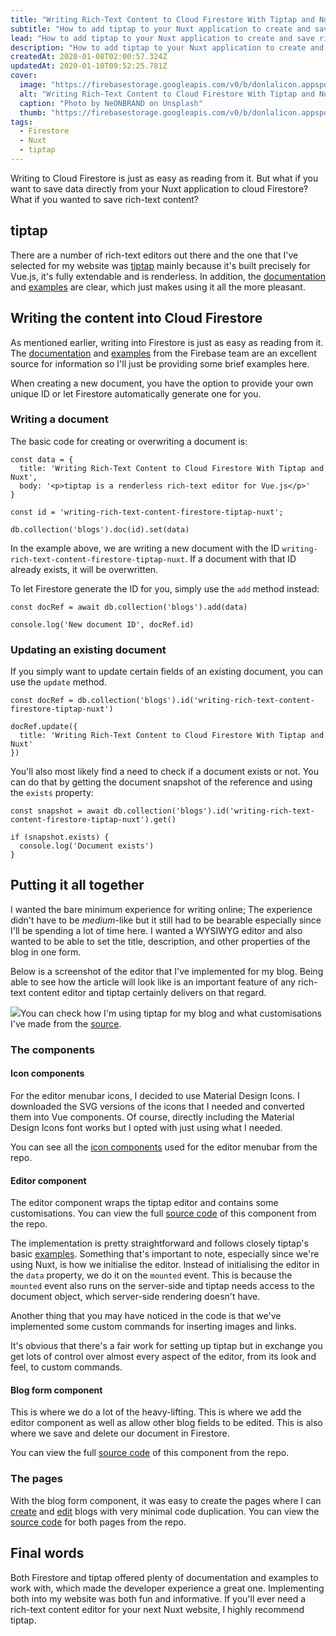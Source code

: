 ```yaml
---
title: "Writing Rich-Text Content to Cloud Firestore With Tiptap and Nuxt"
subtitle: "How to add tiptap to your Nuxt application to create and save rich-text content to Firestore."
lead: "How to add tiptap to your Nuxt application to create and save rich-text content to Firestore."
description: "How to add tiptap to your Nuxt application to create and save rich-text content to Firestore"
createdAt: 2020-01-08T02:00:57.324Z
updatedAt: 2020-01-10T09:52:25.781Z
cover: 
  image: "https://firebasestorage.googleapis.com/v0/b/donlalicon.appspot.com/o/writing-rich-text-content-firestore-tiptap-nuxt%2Fneonbrand-3GZNPBLImWc-unsplash.jpg?alt=media&token=d2604d00-05dd-4804-87ca-7f0b0195a1e1"
  alt: "Writing Rich-Text Content to Cloud Firestore With Tiptap and Nuxt cover image"
  caption: "Photo by NeONBRAND on Unsplash"
  thumb: "https://firebasestorage.googleapis.com/v0/b/donlalicon.appspot.com/o/writing-rich-text-content-firestore-tiptap-nuxt%2Fneonbrand-3GZNPBLImWc-unsplash%20small.jpeg?alt=media&token=379b52ed-e06d-439e-b6a1-1ab69d08db97"
tags: 
  - Firestore
  - Nuxt
  - tiptap
---
```

Writing to Cloud Firestore is just as easy as reading from it. But what if you want to save data directly from your Nuxt application to cloud Firestore? What if you wanted to save rich-text content?

tiptap
------

There are a number of rich-text editors out there and the one that I've selected for my website was [tiptap](https://tiptap.scrumpy.io/) mainly because it's built precisely for Vue.js, it's fully extendable and is renderless. In addition, the [documentation](https://tiptap.scrumpy.io/docs) and [examples](https://github.com/scrumpy/tiptap/tree/master/examples) are clear, which just makes using it all the more pleasant.

Writing the content into Cloud Firestore
----------------------------------------

As mentioned earlier, writing into Firestore is just as easy as reading from it. The [documentation](https://firebase.google.com/docs/reference/js/firebase.firestore) and [examples](https://firebase.google.com/docs/firestore/quickstart) from the Firebase team are an excellent source for information so I'll just be providing some brief examples here.

When creating a new document, you have the option to provide your own unique ID or let Firestore automatically generate one for you.

### Writing a document

The basic code for creating or overwriting a document is:

```
const data = {
  title: 'Writing Rich-Text Content to Cloud Firestore With Tiptap and Nuxt',
  body: '<p>tiptap is a renderless rich-text editor for Vue.js</p>'
}

const id = 'writing-rich-text-content-firestore-tiptap-nuxt';

db.collection('blogs').doc(id).set(data)
```

In the example above, we are writing a new document with the ID `writing-rich-text-content-firestore-tiptap-nuxt`. If a document with that ID already exists, it will be overwritten.

To let Firestore generate the ID for you, simply use the `add` method instead:

```
const docRef = await db.collection('blogs').add(data)

console.log('New document ID', docRef.id)
```

### Updating an existing document

If you simply want to update certain fields of an existing document, you can use the `update` method.

```
const docRef = db.collection('blogs').id('writing-rich-text-content-firestore-tiptap-nuxt')

docRef.update({
  title: 'Writing Rich-Text Content to Cloud Firestore With Tiptap and Nuxt'
})
```

You'll also most likely find a need to check if a document exists or not. You can do that by getting the document snapshot of the reference and using the `exists` property:

```
const snapshot = await db.collection('blogs').id('writing-rich-text-content-firestore-tiptap-nuxt').get()

if (snapshot.exists) {
  console.log('Document exists')
}
```

Putting it all together
-----------------------

I wanted the bare minimum experience for writing online; The experience didn't have to be _medium_\-like but it still had to be bearable especially since I'll be spending a lot of time here. I wanted a WYSIWYG editor and also wanted to be able to set the title, description, and other properties of the blog in one form.

Below is a screenshot of the editor that I've implemented for my blog. Being able to see how the article will look like is an important feature of any rich-text content editor and tiptap certainly delivers on that regard.

![](https://firebasestorage.googleapis.com/v0/b/donlalicon.appspot.com/o/writing-rich-text-content-firestore-tiptap-nuxt%2Fblog%20form.png?alt=media&token=73bd7ab3-7cd4-4b24-92a4-27ebc5361a98)You can check how I'm using tiptap for my blog and what customisations I've made from the [source](https://github.com/angheloko/donlalicon/blob/master/components/Editor.vue).

### The components

#### Icon components

For the editor menubar icons, I decided to use Material Design Icons. I downloaded the SVG versions of the icons that I needed and converted them into Vue components. Of course, directly including the Material Design Icons font works but I opted with just using what I needed.

You can see all the [icon components](https://github.com/angheloko/donlalicon/tree/master/components/icons) used for the editor menubar from the repo.

#### Editor component

The editor component wraps the tiptap editor and contains some customisations. You can view the full [source code](https://github.com/angheloko/donlalicon/blob/master/components/Editor.vue) of this component from the repo.

The implementation is pretty straightforward and follows closely tiptap's basic [examples](https://tiptap.scrumpy.io/). Something that's important to note, especially since we're using Nuxt, is how we initialise the editor. Instead of initialising the editor in the `data` property, we do it on the `mounted` event. This is because the `mounted` event also runs on the server-side and tiptap needs access to the document object, which server-side rendering doesn't have.

Another thing that you may have noticed in the code is that we've implemented some custom commands for inserting images and links.

It's obvious that there's a fair work for setting up tiptap but in exchange you get lots of control over almost every aspect of the editor, from its look and feel, to custom commands.

#### Blog form component

This is where we do a lot of the heavy-lifting. This is where we add the editor component as well as allow other blog fields to be edited. This is also where we save and delete our document in Firestore.

You can view the full [source code](https://github.com/angheloko/donlalicon/blob/master/components/BlogForm.vue) of this component from the repo.

### The pages

With the blog form component, it was easy to create the pages where I can [create](https://github.com/angheloko/donlalicon/blob/master/pages/new.vue) and [edit](https://github.com/angheloko/donlalicon/blob/master/pages/blog/_id/edit.vue) blogs with very minimal code duplication. You can view the [source code](https://github.com/angheloko/donlalicon/tree/master/pages) for both pages from the repo.

Final words
-----------

Both Firestore and tiptap offered plenty of documentation and examples to work with, which made the developer experience a great one. Implementing both into my website was both fun and informative. If you'll ever need a rich-text content editor for your next Nuxt website, I highly recommend tiptap.